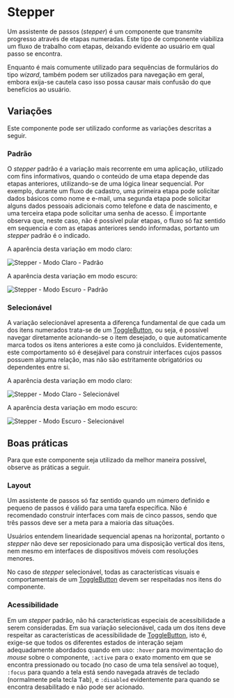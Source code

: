 # Stepper

Um assistente de passos (_stepper_) é um componente que transmite progresso através de etapas numeradas. Este tipo de componente viabiliza um fluxo de trabalho com etapas, deixando evidente ao usuário em qual passo se encontra.

Enquanto é mais comumente utilizado para sequências de formulários do tipo _wizard_, também podem ser utilizados para navegação em geral, embora exija-se cautela caso isso possa causar mais confusão do que benefícios ao usuário.

## Variações

Este componente pode ser utilizado conforme as variações descritas a seguir.

### Padrão

O _stepper_ padrão é a variação mais recorrente em uma aplicação, utilizado com fins informativos, quando o conteúdo de uma etapa depende das etapas anteriores, utilizando-se de uma lógica linear sequencial. Por exemplo, durante um fluxo de cadastro, uma primeira etapa pode solicitar dados básicos como nome e e-mail, uma segunda etapa pode solicitar alguns dados pessoais adicionais como telefone e data de nascimento, e uma terceira etapa pode solicitar uma senha de acesso. É importante observa que, neste caso, não é possível pular etapas, o fluxo só faz sentido em sequencia e com as etapas anteriores sendo informadas, portanto um _stepper_ padrão é o indicado.

A aparência desta variação em modo claro:

![Stepper - Modo Claro - Padrão](~@source/assets/images/component-stepper-light-standard.png)

A aparência desta variação em modo escuro:

![Stepper - Modo Escuro - Padrão](~@source/assets/images/component-stepper-dark-standard.png)

### Selecionável

A variação selecionável apresenta a diferença fundamental de que cada um dos itens numerados trata-se de um [ToggleButton](./toggle-button.md), ou seja, é possível navegar diretamente acionando-se o item desejado, o que automaticamente marca todos os itens anteriores a este como já concluídos. Evidentemente, este comportamento só é desejável para construir interfaces cujos passos possuem alguma relação, mas não são estritamente obrigatórios ou dependentes entre si.

A aparência desta variação em modo claro:

![Stepper - Modo Claro - Selecionável](~@source/assets/images/component-stepper-light-selectable.png)

A aparência desta variação em modo escuro:

![Stepper - Modo Escuro - Selecionável](~@source/assets/images/component-stepper-dark-selectable.png)

## Boas práticas

Para que este componente seja utilizado da melhor maneira possível, observe as práticas a seguir.

### Layout

Um assistente de passos só faz sentido quando um número definido e pequeno de passos é válido para uma tarefa específica. Não é recomendado construir interfaces com mais de cinco passos, sendo que três passos deve ser a meta para a maioria das situações.

Usuários entendem linearidade sequencial apenas na horizontal, portanto o _stepper_ não deve ser reposicionado para uma disposição vertical dos itens, nem mesmo em interfaces de dispositivos móveis com resoluções menores.

No caso de _stepper_ selecionável, todas as características visuais e comportamentais de um [ToggleButton](./toggle-button.md) devem ser respeitadas nos itens do componente.

### Acessibilidade

Em um _stepper_ padrão, não há características especiais de acessibilidade a serem consideradas. Em sua variação selecionável, cada um dos itens deve respeitar as características de acessibilidade de [ToggleButton](./toggle-button.md), isto é, exige-se que todos os diferentes estados de interação sejam adequadamente abordados quando em uso: `:hover` para movimentação do _mouse_ sobre o componente, `:active` para o exato momento em que se encontra pressionado ou tocado (no caso de uma tela sensível ao toque), `:focus` para quando a tela está sendo navegada através de teclado (normalmente pela tecla <kbd>Tab</kbd>), e `:disabled` evidentemente para quando se encontra desabilitado e não pode ser acionado.
